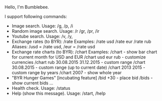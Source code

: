 Hello, I'm Bumblebee.

I support following commands:
 - Image search. Usage: /g, /p, /i <search criteria>
 - Random image search. Usage: /r /gr, /pr, /ir <search criteria>
 - Youtube search. Usage: /v, /y, <search criteria>
 - Exchange rates (to BYR): /rate <currency>
   Examples:
     /rate usd
     /rate eur
     /rate rub
   Aliases: /usd = /rate usd, /eur = /rate usd
 - Exchange rate charts (to BYR): /chart <currencies> <from> <to>
   Examples:
     /chart - show bar chart for current month for USD and EUR
     /chart usd eur rub - customize currencies
     /chart rub 30.08.2015 31.12.2015 - custom range
     /chart 30.08.2015 - custom range (up to current date)
     /chart 2013 2015 - custom range by years
     /chart 2007 - show whole year
 - "BYR Hunger Games" [incubating feature]
   /bid +30 - place bid
   /bids - show current bids
   ...
 - Health check. Usage: /status
 - Help (show this message). Usage: /start, /help
